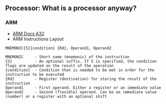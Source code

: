 ## Processor: What is a processor anyway?


### ARM

- [ARM Docs A32](https://developer.arm.com/documentation/ddi0597/2023-06/A32-Instructions-by-Encoding)
- ARM Instructions Layout
```
MNEMONIC{S}{condition} {Rd}, Operand1, Operand2

MNEMONIC     - Short name (mnemonic) of the instruction
{S}          - An optional suffix. If S is specified, the condition flags are updated on the result of the operation
{condition}  - Condition that is needed to be met in order for the instruction to be executed
{Rd}         - Register (destination) for storing the result of the instruction
Operand1     - First operand. Either a register or an immediate value 
Operand2     - Second (flexible) operand. Can be an immediate value (number) or a register with an optional shift
```
